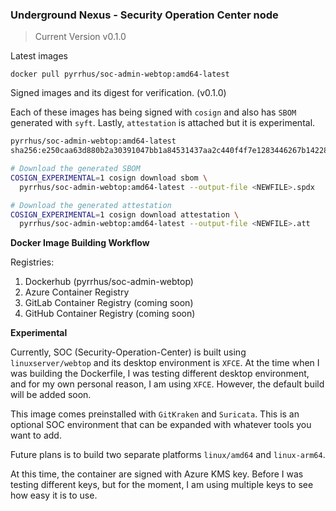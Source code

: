### Underground Nexus - Security Operation Center node
> Current Version v0.1.0

Latest images

`docker pull pyrrhus/soc-admin-webtop:amd64-latest`

Signed images and its digest for verification. (v0.1.0)

Each of these images has being signed with `cosign` and also has `SBOM` generated with `syft`. Lastly, `attestation` is attached but it is experimental.

```bash
pyrrhus/soc-admin-webtop:amd64-latest
sha256:e250caa63d880b2a30391047bb1a84531437aa2c440f4f7e1283446267b14228

# Download the generated SBOM
COSIGN_EXPERIMENTAL=1 cosign download sbom \
  pyrrhus/soc-admin-webtop:amd64-latest --output-file <NEWFILE>.spdx

# Download the generated attestation
COSIGN_EXPERIMENTAL=1 cosign download attestation \
  pyrrhus/soc-admin-webtop:amd64-latest --output-file <NEWFILE>.att
```

**Docker Image Building Workflow**

Registries:
1. Dockerhub (pyrrhus/soc-admin-webtop)
2. Azure Container Registry
3. GitLab Container Registry (coming soon)
4. GitHub Container Registry (coming soon)

**Experimental**

Currently, SOC (Security-Operation-Center) is built using `linuxserver/webtop` and its desktop environment is `XFCE`. At the time when I was building the Dockerfile, I was testing different desktop environment, and for my own personal reason, I am using `XFCE`. However, the default build will be added soon.

This image comes preinstalled with `GitKraken` and `Suricata`. This is an optional SOC environment that can be expanded with whatever tools you want to add.

Future plans is to build two separate platforms `linux/amd64` and `linux-arm64`.

At this time, the container are signed with Azure KMS key. Before I was testing different keys, but for the moment, I am using multiple keys to see how easy it is to use.